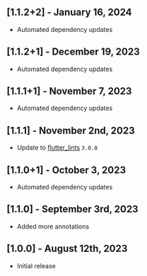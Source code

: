 ## [1.1.2+2] - January 16, 2024

* Automated dependency updates


## [1.1.2+1] - December 19, 2023

* Automated dependency updates


## [1.1.1+1] - November 7, 2023

* Automated dependency updates


## [1.1.1] - November 2nd, 2023

* Update to [flutter_lints](https://pub.dev/packages/flutter_lints) `3.0.0`


## [1.1.0+1] - October 3, 2023

* Automated dependency updates


## [1.1.0] - September 3rd, 2023

* Added more annotations


## [1.0.0] - August 12th, 2023

* Initial release




